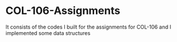 # COL-106-Assignments
It consists of the codes I built for the assignments for COL-106 and I implemented some data structures
